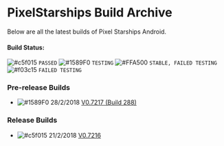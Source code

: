 # PixelStarships Build Archive

Below are all the latest builds of Pixel Starships Android.

#### Build Status:
![#c5f015](https://placehold.it/15/c5f015/000000?text=+) `PASSED`
![#1589F0](https://placehold.it/15/1589F0/000000?text=+) `TESTING`
![#FFA500](https://placehold.it/15/FFA500/000000?text=+) `STABLE, FAILED TESTING`
![#f03c15](https://placehold.it/15/f03c15/000000?text=+) `FAILED TESTING`

### Pre-release Builds
- ![#1589F0](https://placehold.it/15/1589F0/000000?text=+) 28/2/2018 [V0.7217 (Build 288)](https://github.com/savysoda/PSAndroidBuildArchive/releases/download/0.7217/PSAndroidProd-0_7217_288.apk)

### Release Builds
- ![#c5f015](https://placehold.it/15/c5f015/000000?text=+) 21/2/2018 [V0.7216](https://github.com/savysoda/PSAndroidBuildArchive/releases/download/0.7216/PSAndroidProd-0_7216.apk)
